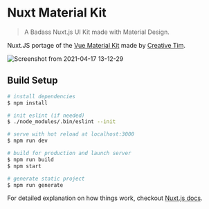 # Nuxt Material Kit

> A Badass Nuxt.js UI Kit made with Material Design.

Nuxt.JS portage of the [Vue Material Kit](https://www.creative-tim.com/product/vue-material-kit) made by [Creative Tim](https://www.creative-tim.com/).

![Screenshot from 2021-04-17 13-12-29](https://user-images.githubusercontent.com/15476743/115111060-bcf80a80-9f7e-11eb-8849-c2139a0a8041.png)

## Build Setup

```bash
# install dependencies
$ npm install

# init eslint (if needed)
$ ./node_modules/.bin/eslint --init

# serve with hot reload at localhost:3000
$ npm run dev

# build for production and launch server
$ npm run build
$ npm start

# generate static project
$ npm run generate
```

For detailed explanation on how things work, checkout [Nuxt.js docs](https://nuxtjs.org).
